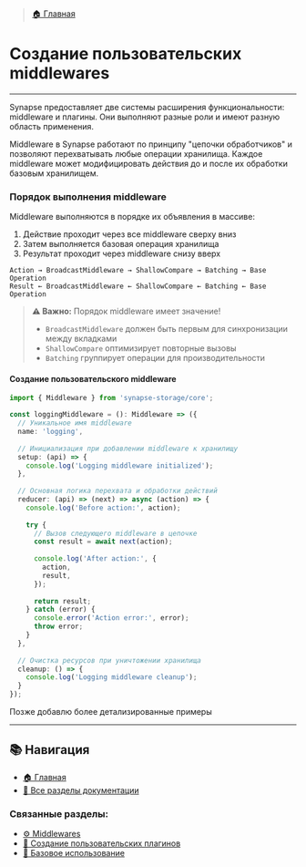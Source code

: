 > [🏠 Главная](./README.md)
 
# Создание пользовательских middlewares
___

Synapse предоставляет две системы расширения функциональности: middleware и плагины. Они выполняют разные роли и имеют разную область применения.

Middleware в Synapse работают по принципу "цепочки обработчиков" и позволяют перехватывать любые операции хранилища. Каждое middleware может модифицировать действия до и после их обработки базовым хранилищем.


### Порядок выполнения middleware

Middleware выполняются в порядке их объявления в массиве:
1. Действие проходит через все middleware сверху вниз
2. Затем выполняется базовая операция хранилища
3. Результат проходит через middleware снизу вверх

```
Action → BroadcastMiddleware → ShallowCompare → Batching → Base Operation
Result ← BroadcastMiddleware ← ShallowCompare ← Batching ← Base Operation
```

> **⚠️ Важно:** Порядок middleware имеет значение!
> - `BroadcastMiddleware` должен быть первым для синхронизации между вкладками
> - `ShallowCompare` оптимизирует повторные вызовы
> - `Batching` группирует операции для производительности

#### Создание пользовательского middleware

```typescript
import { Middleware } from 'synapse-storage/core';

const loggingMiddleware = (): Middleware => ({
  // Уникальное имя middleware
  name: 'logging',
  
  // Инициализация при добавлении middleware к хранилищу
  setup: (api) => {
    console.log('Logging middleware initialized');
  },
  
  // Основная логика перехвата и обработки действий
  reducer: (api) => (next) => async (action) => {
    console.log('Before action:', action);
    
    try {
      // Вызов следующего middleware в цепочке
      const result = await next(action);
      
      console.log('After action:', {
        action,
        result,
      });
      
      return result;
    } catch (error) {
      console.error('Action error:', error);
      throw error;
    }
  },
  
  // Очистка ресурсов при уничтожении хранилища
  cleanup: () => {
    console.log('Logging middleware cleanup');
  }
});
```

Позже добавлю более детализированные примеры

___


## 📚 Навигация

- [🏠 Главная](./README.md)
- [📖 Все разделы документации](./README.md#-документация)

### Связанные разделы:
- [⚙️ Middlewares](./middlewares.md)
- [🔌 Создание пользовательских плагинов](./custom-plugins.md)
- [🚀 Базовое использование](./basic-usage.md)
